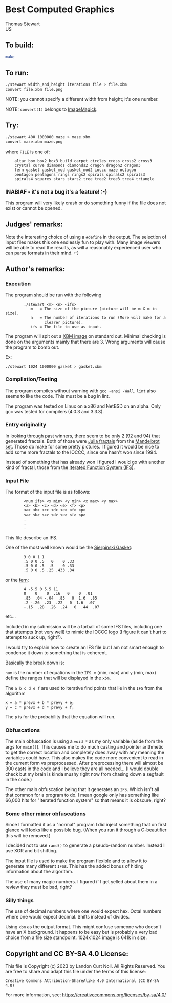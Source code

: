 # Best Computed Graphics

Thomas Stewart  
US

## To build:

```sh
make
```

## To run:

```sh
./stewart width_and_height iterations file > file.xbm
convert file.xbm file.png
```

NOTE: you cannot specify a different width from height; it's one number.

NOTE: `convert(1)` belongs to [ImageMagick](https://imagemagick.org/index.php).

## Try:

```sh
./stewart 400 1000000 maze > maze.xbm 
convert maze.xbm maze.png
```

where `FILE` is one of:

        altar box box2 box3 build carpet circles cross cross2 cross3
        crystal curve diamonds diamonds2 dragon dragon2 dragon3
        fern gasket gasket_mod gasket_mod2 ioccc maze octagon
        pentagon pentagons rings rings2 spirals spirals2 spirals3
        spirals4 squares stars stars2 tree tree2 tree3 tree4 triangle


### INABIAF - it's not a bug it's a feature! :-)

This program will very likely crash or do something funny if the file does not
exist or cannot be opened.

## Judges' remarks:

Note the interesting choice of using a `#define` in the output.
The selection of input files makes this one endlessly fun to play
with.  Many image viewers will be able to read the results, as will
a reasonably experienced user who can parse formats in their mind.  :-)

## Author's remarks:

### Execution

The program should be run with the following

```
        ./stewart <m> <n> <ifs>
           m   = The size of the picture (picture will be m X m in size).
           n   = The number of iterations to run (More will make for a
                 clearer picture).
           ifs = The file to use as input.
```

The program will spit out a [XBM image](https://en.wikipedia.org/wiki/X_BitMap) on standard out.
Minimal checking is done on the arguments mainly that there are 3.
Wrong arguments will cause the program to bomb out.

Ex:

```sh
./stewart 1024 1000000 gasket > gasket.xbm
```

### Compilation/Testing

The program compiles without warning with `gcc -ansi -Wall`.
`lint` also seems to like the code.  This must be a bug in lint.

The program was tested on Linux on a x86 and NetBSD on an alpha.
Only gcc was tested for compilers (4.0.3 and 3.3.3).


### Entry originality

In looking through past winners, there seem to be only 2 (92 and 94) that
generated fractals.  Both of those were [Julia
fractals](https://en.wikipedia.org/wiki/Julia_set) from the [Mandelbrot
set](https://en.wikipedia.org/wiki/Mandelbrot_set). Those do make for some
pretty pictures.  I figured it would be nice to add some more fractals to the
IOCCC, since one hasn't won since 1994.

Instead of something that has already won I figured I would go with
another kind of fractal, those from the [Iterated Function System
(IFS)](https://en.wikipedia.org/wiki/Iterated_function_system).


### Input File

The format of the input file is as follows:

```
        <num ifs> <x min> <y min> <x max> <y max>
        <a> <b> <c> <d> <e> <f> <p>
        <a> <b> <c> <d> <e> <f> <p>
        <a> <b> <c> <d> <e> <f> <p>
        .
        .
        .
```

This file describe an IFS.

One of the most well known would be the [Sierpinski Gasket](gasket):

```
        3 0 0 1 1
        .5 0 0 .5   0    0 .33
        .5 0 0 .5  .5    0 .33
        .5 0 0 .5 .25 .433 .34
```

or the [fern](fern):

```
        4 -5.5 0 5.5 11
        0    0    0  .16   0    0  .01
        .85  .04 -.04  .85   0  1.6  .85
        .2 -.26  .23  .22   0  1.6  .07
        -.15  .28  .26  .24   0  .44  .07
```

etc...

Included in my submission will be a tarball of some IFS files,
including one that attempts (not very well) to mimic the IOCCC logo
(I figure it can't hurt to attempt to suck up, right?).

I would try to explain how to create an IFS file but I am not smart
enough to condense it down to something that is coherent.

Basically the break down is:

`num` is the number of equations in the `IFS`.
`x` (min, max) and `y` (min, max) define the ranges that will be displayed
in the `xbm`.

The `a b c d e f` are used to iterative find points that lie in the `IFS`
from the algorithm

```
x = a * prevx + b * prevy + e;
y = c * prevx + d * prevy + f;
```

The `p` is for the probability that the equation will run.


### Obfuscations

The main obfuscation is using a `void *` as my only variable (aside from
the args for `main()`).  This causes me to do much casting and pointer
arithmetic to get the correct location and completely does away with
any meaning the variables could have.  This also makes the code more
convenient to read in the current form vs preprocessed.  After
preprocessing there will almost be 300 casts in the code and I believe
they are all needed...  (I would double check but my brain is kinda
mushy right now from chasing down a segfault in the code.)

The other main obfuscation being that it generates an `IFS`.  Which isn't
all that common for a program to do.  I mean google only has something
like 66,000 hits for "Iterated function system" so that means it is
obscure, right?

### Some other minor obfuscations

Since I formatted it as a "normal" program I did inject something that
on first glance will looks like a possible bug.  (When you run it through
a C-beautifier this will be removed.)

I decided not to use `rand()` to generate a pseudo-random number.  Instead
I use XOR and bit shifting.

The input file is used to make the program flexible and to allow it to
generate many different `IFS`s.  This has the added bonus of hiding
information about the algorithm.

The use of many magic numbers.  I figured if I get yelled about them in
a review they must be bad, right?

### Silly things

The use of decimal numbers where one would expect hex.  Octal numbers
where one would expect decimal.  Shifts instead of divides.

Using `xbm` as the output format.  This might confuse someone who doesn't
have an X background.  It happens to be easy but is probably a very bad
choice from a file size standpoint.  1024x1024 image is 641k in size.

## Copyright and CC BY-SA 4.0 License:

This file is Copyright (c) 2023 by Landon Curt Noll.  All Rights Reserved.
You are free to share and adapt this file under the terms of this license:

    Creative Commons Attribution-ShareAlike 4.0 International (CC BY-SA 4.0)

For more information, see: https://creativecommons.org/licenses/by-sa/4.0/
